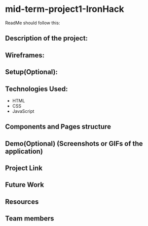 # mid-term-project1-IronHack

ReadMe should follow this:
## Description of the project:

## Wireframes:

## Setup(Optional):

## Technologies Used:
* HTML
* CSS
* JavaScript

## Components and Pages structure


## Demo(Optional) (Screenshots or GIFs of the application)

## Project Link

## Future Work

## Resources

## Team members
